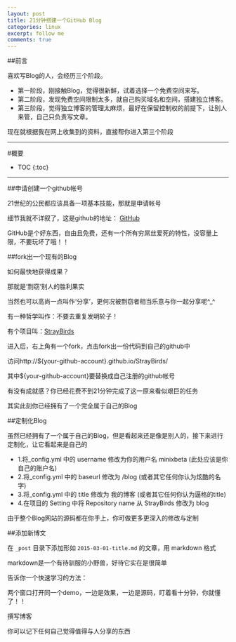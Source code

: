 ```yaml
---
layout: post
title: 21分钟搭建一个GitHub Blog
categories: linux
excerpt: follow me
comments: true
---
```


##前言

喜欢写Blog的人，会经历三个阶段。

* 第一阶段，刚接触Blog，觉得很新鲜，试着选择一个免费空间来写。
* 第二阶段，发现免费空间限制太多，就自己购买域名和空间，搭建独立博客。
* 第三阶段，觉得独立博客的管理太麻烦，最好在保留控制权的前提下，让别人来管，自己只负责写文章。

现在就根据我在网上收集到的资料，直接帮你进入第三个阶段

---

#概要

* TOC
{:toc}


---


##申请创建一个github帐号

21世纪的公民都应该具备一项基本技能，那就是申请帐号

细节我就不详叙了，这是github的地址：
[GitHub](https://github.com/)

GitHub是个好东西，自由且免费，还有一个所有穷屌丝爱死的特性，没容量上限，不要玩坏了哦！！

##fork出一个现有的Blog

如何最快地获得成果？

那就是‘剽窃’别人的胜利果实

当然也可以高尚一点叫作‘分享’，更何况被剽窃者相当乐意与你一起分享呢^_^

有一种哲学叫作：不要去重复发明轮子！

有个项目叫：[StrayBirds](https://github.com/minixalpha/StrayBirds/tree/gh-pages)

进入后，右上角有一个fork，点击fork出一份代码到自己的github中

访问http://${your-github-account}.github.io/StrayBirds/

其中${your-github-account}要替换成自己注册的github帐号

有没有成就感？你已经花费不到21分钟完成了这一原来看似艰巨的任务

其实此刻你已经拥有了一个完全属于自己的Blog


##定制化Blog

虽然已经拥有了一个属于自己的Blog，但是看起来还是像是别人的，接下来进行定制化，让它看起来是自己的


* 1.将_config.yml 中的 username 修改为你的用户名 minixbeta (此处应该是你自己的账户名)
* 2.将_config.yml 中的 baseurl 修改为 /blog (或者其它任何你认为炫酷的名字)
* 3.将_config.yml 中的 title 修改为 我的博客 (或者其它任何你认为逼格的title)
* 4.在项目的 Setting 中将 Repository name 从 StrayBirds 修改为 blog 

由于整个Blog网站的源码都在你手上，你可做更多更深入的修改与定制


##添加新博文

在 `_post` 目录下添加形如 `2015-03-01-title.md` 的文章，用 markdown 格式

markdown是一个有待驯服的小野兽，好待它实在是很简单

告诉你一个快速学习的方法：

两个窗口打开同一个demo，一边是效果，一边是源码，盯着看十分钟，你就懂了！！

撰写博客

你可以记下任何自己觉得值得与人分享的东西



